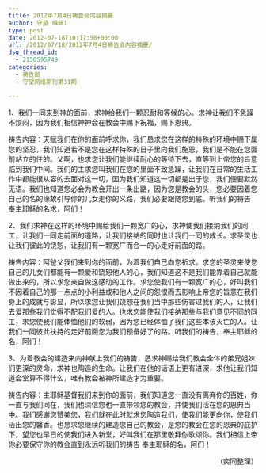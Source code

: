 ```yaml
---
title: 2012年7月4日祷告会内容摘要
author: 守望 编辑1
type: post
date: 2012-07-18T10:17:58+00:00
url: /2012/07/18/2012年7月4日祷告会内容摘要/
dsq_thread_id:
  - 2150595749
categories:
  - 祷告部
  - 守望网络期刊第31期

---
```

<!--more-->1、我们一同来到神的面前，求神给我们一颗忍耐和等候的心。求神让我们不急躁不烦闷，因为我们相信神神会在教会中赐下祝福，赐下恩典。

祷告内容：天赋我们在你的面前呼求你，我们恳求您在这样的特殊的环境中赐下属您的坚忍，我们知道若不是您在这样特殊的日子里向我们施恩，我们是不能在您面前站立的住的。父啊，也求您让我们能继续耐心的等待下去，直等到上帝您的旨意临到我们中间。我们的主求您叫我们在您的里面不致急躁，让我们在日常的生活工作中都能很从容的去面对这一切，因为我们知道这一切都是出于您，我们便要默然无语。我们也知道您必会为教会开出一条出路，因为您是教会的头，您必要因着您自己的名的缘故引导你的儿女走你的义路，我们必要跟随您到底。听我们的祷告 奉主耶稣的名求，阿们！

2、我们求神在这样的环境中赐给我们一颗宽广的心，求神使我们接纳我们的同工，让我们一同走前面的道路，让我们接纳的同时也让我们一同的成长。求圣灵也让我们彼此的饶恕，让我们有一颗宽广而合一的心走好前面的路。

祷告内容：阿爸父我们来到你的面前，为着我们自己向您祈求。求您的圣灵来使您自己的儿女们都能有一颗爱和饶恕他人的心，我们知道这不是我们能靠着自己就能做出来的，所以求您亲自做这感动的工作。求您使我们有一颗宽广的心，好叫我们不因着自己的那一点点的小利益或和他人之间的怨恨而去影响上帝您的旨意在我们身上的成就与彰显，所以求您让我们饶恕在我们当中那些伤害过我们的人，让我们去爱那些我们觉得不配我们爱的人。也求您能使我们接纳那些与我们意见不同的同工，求您使我们能体恤他们的软弱，因为您已经体恤了我们这些本该灭亡的人。让我们一同彼此扶持的走好前面您为我们预备好了的路。听我们的祷告，奉主耶稣的名，阿们！

3、为着教会的建造来向神献上我们的祷告，恳求神赐给我们教会全体的弟兄姐妹们更深的灵命，求神也陶造的生命。让我们在他的话语上更有进深，求他让我们知道会堂算不得什么，唯有教会被神所建造才为重要。

祷告内容：主耶稣基督我们来到你的面前，我们知道您一直没有离弃你的百姓，你一直与我们同在，我们也深信您也一直带领您的教会，并使我们活在您的恩典当中。我们感谢您赞美您，我们就在此时就求您陶造我们，使我们能更向你，使我们活出您的馨香。也恳求您继续的建造您自己的教会，是您的教会在您的恩典的庇护下，望您也早日的使我们进入新堂，好叫我们在那里敬拜你歌颂你。我们相信上帝你必要保守你的教会直到永远听我们的祷告 奉主耶稣的名，阿们！

<p style="text-align: right;">
  （奕同整理）
</p>